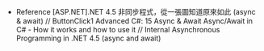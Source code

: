 * Reference
[ASP.NET].NET 4.5 非同步程式，從一張圖知道原來如此 (async & await)   // ButtonClick1
Advanced C#: 15 Async & Await
Async/Await in C# - How it works and how to use it     // Internal
Asynchronous Programming in .NET 4.5 (async and await)